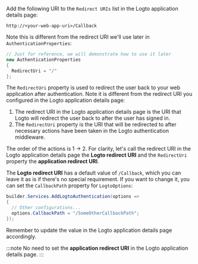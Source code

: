 Add the following URI to the `Redirect URIs` list in the Logto application details page:

```
http://<your-web-app-uri>/Callback
```

Note this is different from the redirect URI we'll use later in `AuthenticationProperties`:

```csharp
// Just for reference, we will demonstrate how to use it later
new AuthenticationProperties
{
  RedirectUri = "/"
};
```

The `RedirectUri` property is used to redirect the user back to your web application after authentication. Note it is different from the redirect URI you configured in the Logto application details page:

1. The redirect URI in the Logto application details page is the URI that Logto will redirect the user back to after the user has signed in.
2. The `RedirectUri` property is the URI that will be redirected to after necessary actions have been taken in the Logto authentication middleware.

The order of the actions is 1 -> 2. For clarity, let's call the redirect URI in the Logto application details page the **Logto redirect URI** and the `RedirectUri` property the **application redirect URI**.

The **Logto redirect URI** has a default value of `/Callback`, which you can leave it as is if there's no special requirement. If you want to change it, you can set the `CallbackPath` property for `LogtoOptions`:

```csharp
builder.Services.AddLogtoAuthentication(options =>
{
  // Other configurations...
  options.CallbackPath = "/SomeOtherCallbackPath";
});
```

Remember to update the value in the Logto application details page accordingly.

:::note
No need to set the **application redirect URI** in the Logto application details page.
:::
